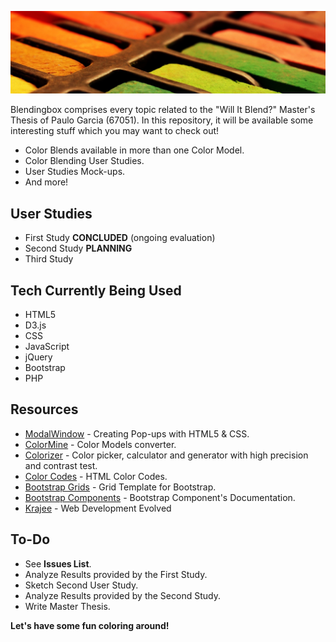 ![alt tag](https://github.com/pdegarcia/blendingbox/blob/master/Studies/images/header.jpg)

Blendingbox comprises every topic related to the "Will It Blend?" Master's Thesis of Paulo Garcia (67051).
In this repository, it will be available some interesting stuff which you may want to check out!

 - Color Blends available in more than one Color Model.
 - Color Blending User Studies.
 - User Studies Mock-ups.
 - And more!
 
## User Studies
- First Study **CONCLUDED** (ongoing evaluation)
- Second Study **PLANNING**
- Third Study
 
## Tech Currently Being Used

- HTML5
- D3.js
- CSS
- JavaScript
- jQuery
- Bootstrap
- PHP


## Resources

- [ModalWindow] - Creating Pop-ups with HTML5 & CSS.
- [ColorMine] - Color Models converter.
- [Colorizer] - Color picker, calculator and generator with high precision and contrast test. 
- [Color Codes] - HTML Color Codes.
- [Bootstrap Grids] - Grid Template for Bootstrap.
- [Bootstrap Components] - Bootstrap Component's Documentation.
- [Krajee] - Web Development Evolved

## To-Do

- See **Issues List**.
- Analyze Results provided by the First Study.
- Sketch Second User Study.
- Analyze Results provided by the Second Study.
- Write Master Thesis.

**Let's have some fun coloring around!**

 [ModalWindow]: <http://www.webdesignerdepot.com/2012/10/creating-a-modal-window-with-html5-and-css3/>
 [ColorMine]: <http://colormine.org/color-converter>
 [Colorizer]: <http://colorizer.org>
 [Color Codes]: <http://html-color-codes.info>
 [Bootstrap Grids]: <https://getbootstrap.com/examples/grid/>
 [Bootstrap Components]: <http://v4-alpha.getbootstrap.com/components/buttons>
 [Krajee]: <http://krajee.com>
